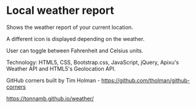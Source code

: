 # Local weather report
Shows the weather report of your current location.

A different icon is displayed depending on the weather.

User can toggle between Fahrenheit and Celsius units.

Technology: HTML5, CSS, Bootstrap.css, JavaScript, jQuery, Apixu's Weather API and HTML5's Geolocation API.

GitHub corners built by Tim Holman - https://github.com/tholman/github-corners

https://tonnamb.github.io/weather/